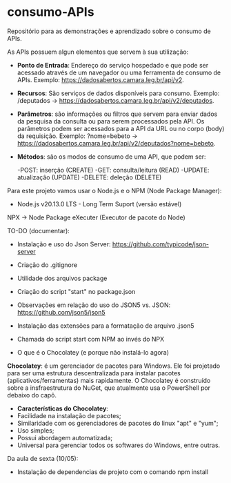 # consumo-APIs
Repositório para as demonstrações e aprendizado sobre o consumo de APIs.

As APIs possuem algun elementos que servem à sua utilização:

- **Ponto de Entrada**: Endereço do serviço hospedado e que pode ser acessado através de um navegador ou uma ferramenta de consumo de APIs. Exemplo: <https://dadosabertos.camara.leg.br/api/v2>.
- **Recursos**: São serviços de dados disponíveis para consumo.
Exemplo: /deputados -> <https://dadosabertos.camara.leg.br/api/v2/deputados>.
- **Parâmetros**: são informações ou filtros que servem para enviar dados da pesquisa da consulta ou para serem processados pela API. Os parâmetros podem ser acessados para a API da URL ou no corpo (body) da requisição. Exemplo: ?nome=bebeto -> <https://dadosabertos.camara.leg.br/api/v2/deputados?nome=bebeto>.
- **Métodos**: são os modos de consumo de uma API, que podem ser:

    -POST: inserção (CREATE)
    -GET: consulta/leitura (READ)
    -UPDATE: atualizaçâo (UPDATE)
    -DELETE: deleção (DELETE)

Para este projeto vamos usar o Node.js e o NPM (Node Package Manager):
- Node.js v20.13.0 LTS - Long Term Suport (versão estável)

NPX -> Node Package eXecuter (Executor de pacote do Node)

TO-DO (documentar):
- Instalação e uso do Json Server: <https://github.com/typicode/json-server>
- Criação do .gitignore
- Utilidade dos arquivos package
- Criação do script "start" no package.json
- Observações em relação do uso do JSON5 vs. JSON: <https://github.com/json5/json5>
- Instalação das extensões para a formatação de arquivo .json5
- Chamada do script start com NPM ao invés do NPX

- O que é o Chocolatey (e porque não instalá-lo agora)

**Chocolatey**: é um gerenciador de pacotes para Windows. Ele foi projetado para ser uma estrutura descentralizada para instalar pacotes (aplicativos/ferramentas) mais rapidamente. O Chocolatey é construído sobre a insfraestrutura do NuGet, que atualmente usa o PowerShell por debaixo do capô.

- **Características do Chocolatey**: 
- Facilidade na instalação de pacotes;
- Similaridade com os gerenciadores de pacotes do linux "apt" e "yum";
- Uso simples;
- Possui abordagem automatizada;
- Universal para gerenciar todos os softwares do Windows, entre outras. 

Da aula de sexta (10/05):
- Instalação de dependencias de projeto com o comando npm install




